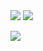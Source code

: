 <img src="https://github-readme-stats.vercel.app/api?username=XenBG&show_icons=true&hide_title=true">

<img src="https://github-readme-stats.vercel.app/api/top-langs/?username=XenBG&layout=compact">

![](https://komarev.com/ghpvc/?username=XenBG)
